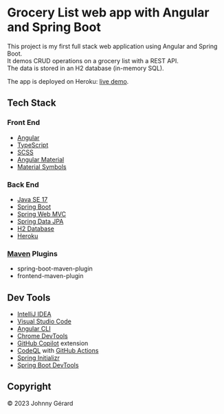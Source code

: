 # Grocery List web app with Angular and Spring Boot
This project is my first full stack web application using Angular and Spring Boot.  
It demos CRUD operations on a grocery list with a REST API.  
The data is stored in an H2 database (in-memory SQL).  

The app is deployed on Heroku: [live demo](https://ngs-grocery-list-03f68985e81c.herokuapp.com/).

## Tech Stack
### Front End
- [Angular](https://angular.io/)
- [TypeScript](https://www.typescriptlang.org/)
- [SCSS](https://sass-lang.com/)
- [Angular Material](https://material.angular.io/)
- [Material Symbols](https://fonts.google.com/icons)

### Back End
- [Java SE 17](https://docs.oracle.com/en/java/javase/17/)
- [Spring Boot](https://spring.io/projects/spring-boot)
- [Spring Web MVC](https://docs.spring.io/spring-framework/reference/web/webmvc.html)
- [Spring Data JPA](https://spring.io/projects/spring-data-jpa)
- [H2 Database](https://www.h2database.com/html/main.html)
- [Heroku](https://www.heroku.com/)

### [Maven](https://maven.apache.org/) Plugins
- spring-boot-maven-plugin
- frontend-maven-plugin

## Dev Tools
- [IntelliJ IDEA](https://www.jetbrains.com/idea/)
- [Visual Studio Code](https://code.visualstudio.com/)
- [Angular CLI](https://angular.io/cli)
- [Chrome DevTools](https://developer.chrome.com/docs/devtools/)
- [GitHub Copilot](https://github.com/features/copilot) extension
- [CodeQL](https://codeql.github.com/) with [GitHub Actions](https://github.com/features/actions)
- [Spring Initializr](https://start.spring.io/)
- [Spring Boot DevTools](https://docs.spring.io/spring-boot/docs/current/reference/html/using.html#using.devtools)

## Copyright
© 2023 Johnny Gérard
